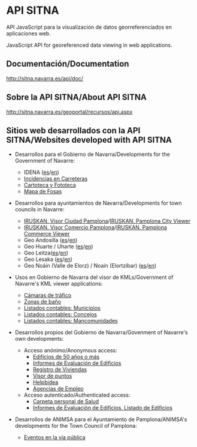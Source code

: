# API SITNA
API JavaScript para la visualización de datos georreferenciados en aplicaciones web.

JavaScript API for georeferenced data viewing in web applications.

## Documentación/Documentation
http://sitna.navarra.es/api/doc/

## Sobre la API SITNA/About API SITNA
http://sitna.navarra.es/geoportal/recursos/api.aspx

## Sitios web desarrollados con la API SITNA/Websites developed with API SITNA
* Desarrollos para el Gobierno de Navarra/Developments for the Government of Navarre:
  * IDENA ([es](https://idena.navarra.es/navegar/?lang=es "Infraestructura de Datos Espaciales de Navarra")/[en](https://idena.navarra.es/navegar/?lang=en "Spatial Data Infrastructure of Navarre"))
  * [Incidencias en Carreteras](https://administracionelectronica.navarra.es/IncCarreteras/Mapa.aspx "Estado de las carreteras. Gobierno de Navarra")
  * [Cartoteca y Fototeca](https://cartotecaYfototeca.navarra.es "Cartoteca y Fototeca. Gobierno de Navarra")
  * [Mapa de Fosas](http://fosas.navarra.es "Mapa de Fosas. Gobierno de Navarra")

* Desarrollos para ayuntamientos de Navarra/Developments for town councils in Navarre:
  * [IRUSKAN. Visor Ciudad Pamplona](https://sig.pamplona.es "SIG Corporativo Ayuntamiento de Pamplona")/[IRUSKAN. Pamplona City Viewer](https://sig.pamplona.es/?lang=en "Corporate GIS - Pamplona Town Council")
  * [IRUSKAN. Visor Comercio Pamplona](https://sig.pamplona.es/comercio "Actividad Económica. Ayuntamiento de Pamplona")/[IRUSKAN. Pamplona Commerce Viewer](https://sig.pamplona.es/comercio/?lang=en "Economic Activity - Pamplona Town Council")
  * Geo Andosilla ([es](https://idena.navarra.es/municipios/andosilla/?lang=es "Infraestructura de Datos Espaciales de Andosilla")/[en](https://idena.navarra.es/municipios/andosilla/?lang=en "Spatial Data Infrastructure of Andosilla"))
  * Geo Huarte / Uharte ([es](https://idena.navarra.es/municipios/huarte/?lang=es "Infraestructura de Datos Espaciales de Huarte / Uharte")/[en](https://idena.navarra.es/municipios/huarte/?lang=en "Spatial Data Infrastructure of Huarte / Uharte"))
  * Geo Leitza([es](https://idena.navarra.es/municipios/leitza/?lang=es "Infraestructura de Datos Espaciales de Leitza")/[en](https://idena.navarra.es/municipios/leitza/?lang=en "Spatial Data Infrastructure of Leitza"))
  * Geo Lesaka ([es](https://idena.navarra.es/municipios/lesaka/?lang=es "Infraestructura de Datos Espaciales de Lesaka")/[en](https://idena.navarra.es/municipios/lesaka/?lang=en "Spatial Data Infrastructure of Lesaka"))
  * Geo Noáin (Valle de Elorz) / Noain (Elortzibar) ([es](https://idena.navarra.es/municipios/noain/?lang=es "Infraestructura de Datos Espaciales de Noáin (Valle de Elorz) / Noain (Elortzibar)")/[en](https://idena.navarra.es/municipios/noain/?lang=en "Spatial Data Infrastructure of Noáin (Valle de Elorz) / Noain (Elortzibar)"))

* Usos en Gobierno de Navarra del visor de KMLs/Government of Navarre's KML viewer applications:
  * [Cámaras de tráfico](http://www.navarra.es/home_es/Temas/Territorio/Camaras/ "Cámaras de tráfico. Gobierno de Navarra")
  * [Zonas de baño](http://www.navarra.es/home_es/Temas/Medio+Ambiente/Patrimonio+natural/Banos+Naturales/ "Zonas de baño. Gobierno de Navarra")
  * [Listados contables: Municipios](http://sitna.navarra.es/kml/?url=http://www.navarra.es/appsext/DescargarFichero/default.aspx?CodigoCompleto=Portal@@@Mapas/Municipios.kml "Listados contables: Municipios. Gobierno de Navarra")
  * [Listados contables: Concejos](http://sitna.navarra.es/kml/?url=http://www.navarra.es/appsext/DescargarFichero/default.aspx?CodigoCompleto=Portal@@@Mapas/Concejos.kml "Listados contables: Concejos. Presupuesto y Cuentas. Gobierno de Navarra")
  * [Listados contables: Mancomunidades](http://sitna.navarra.es/kml/?url=http://www.navarra.es/appsext/DescargarFichero/default.aspx?CodigoCompleto=Portal@@@Mapas/Mancomunidades.kml "Listados contables: Mancomunidades. Presupuesto y Cuentas. Gobierno de Navarra")

* Desarrollos propios del Gobierno de Navarra/Govenment of Navarre's own developments:
  * Acceso anónimo/Anonymous access:
    * [Edificios de 50 años o más](https://administracionElectronica.navarra.es/InformeEdificios/VisualizacionGlobalEdificios.html "Registro de Informes de Evaluación de Edificios. Gobierno de Navarra")
    * [Informes de Evaluación de Edificios](https://administracionelectronica.navarra.es/InformeEdificios/ConsultaCiudadana.aspx "Registro de Informes de Evaluación de Edificios. Gobierno de Navarra")
    * [Registro de Viviendas](https://administracionelectronica.navarra.es/GN.RegistroViviendas.InternetUI/ListadoViviendas.aspx "Registro de Viviendas. Gobierno de Navarra")
    * [Visor de puntos](https://administracionelectronica.navarra.es/ApiSitnaIFrames/VisorPunto.aspx?x=614672&y=4741153&detalles=Informatika%2C%20Telekomunikazio%20eta%20Berrikuntza%20Publikoaren%20Zuzendaritza%20Nagusia%20%2F%20Direcci%C3%B3n%20General%20de%20Inform%C3%A1tica%2C%20Telecomunicaciones%20e%20Innovaci%C3%B3n%20P%C3%BAblica "Visor de puntos. Gobierno de Navarra")
    * [Helpbidea](https://administracionelectronica.navarra.es/helpbidea/Buscar.html "Helpbidea. Gobierno de Navarra")
    * [Agencias de Empleo](https://agenciasempleo.navarra.es/EmpleoLocalizaAgencia/ "Agencias de Empleo. Gobierno de Navarra")
  * Acceso autenticado/Authenticated access:
    * [Carpeta personal de Salud](https://administracionelectronica.navarra.es/CarpetaSalud/inicio "Carpeta personal de Salud. Gobierno de Navarra")
    * [Informes de Evaluación de Edificios. Listado de Edificios](https://administracionelectronica.navarra.es/InformeEdificios/ListadoEdificios.aspx "Registro de Informes de Evaluación de Edificios. Gobierno de Navarra")

* Desarrollos de ANIMSA para el Ayuntamiento de Pamplona/ANIMSA's developments for the Town Council of Pamplona:
  * [Eventos en la vía pública](http://policiamunicipal.pamplona.es/verPagina.aspx?IdPag=110 "Eventos en la vía pública. Policía Municipal de Pamplona")
